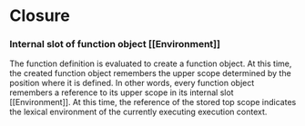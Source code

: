 # Closure

### Internal slot of function object \[\[Environment\]\]

The function definition is evaluated to create a function object. At this time, the created function object remembers the upper scope determined by the position where it is defined. In other words, every function object remembers a reference to its upper scope in its internal slot \[\[Environment\]\]. At this time, the reference of the stored top scope indicates the lexical environment of the currently executing execution context.

